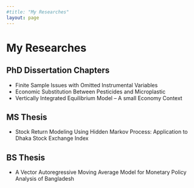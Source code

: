 ```yaml
---
#title: "My Researches"
layout: page
---
```


# My Researches

## PhD Dissertation Chapters
- Finite Sample Issues with Omitted Instrumental Variables
- Economic Substitution Between Pesticides and Microplastic
- Vertically Integrated Equilibrium Model – A small Economy Context

## MS Thesis
 - Stock Return Modeling Using Hidden Markov Process: Application to Dhaka Stock Exchange Index

## BS Thesis
- A Vector Autoregressive Moving Average Model for Monetary Policy Analysis of Bangladesh
